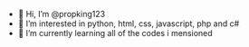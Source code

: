 - 👋 Hi, I’m @propking123
- 👀 I’m interested in python, html, css, javascript, php and c# 
- 🌱 I’m currently learning all of the codes i mensioned

<!---
propking123/propking123 is a ✨ special ✨ repository because its `README.md` (this file) appears on your GitHub profile.
You can click the Preview link to take a look at your changes.
--->
